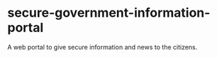 # secure-government-information-portal
A web portal to give secure information and news to the  citizens.
